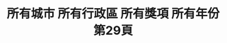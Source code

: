 ---
title: "所有城市 所有行政區 所有獎項 所有年份 第29頁"
description: "所有城市 所有行政區 所有獎項 所有年份 獲獎餐廳 第29頁"
keywords:
  - 美食競賽
  - 台灣美食
  - 美食精選
datePublished: "2025-06-30"
dateModified: "2025-07-02"
city: "所有城市"
district: "所有行政區"
award: "所有獎項"
year: "所有年份"
page: 29
count: 406

restaurants:
  - name: "花菜干人文懷舊餐廳"
    city: "澎湖縣"
    district: "馬公市"
    address: "澎湖縣馬公市新店路4之2號"
    phone: "069213695"
    geo: "23.564301708691275, 119.58666397848393"
    link: "澎湖縣/馬公市/花菜干人文懷舊餐廳"
    google_map: "https://maps.app.goo.gl/2CtmbyhaTtodR4Wu7"
    footinder: "https://footinder.com.tw/%e6%be%8e%e6%b9%96%e7%b8%a3%e9%a6%ac%e5%85%ac%e5%b8%82/362189/"
    award:
    - name: "500盤"
      year: "2024"
  - name: "AKAME"
    city: "屏東縣"
    district: "霧台鄉"
    address: "屏東縣霧台鄉古茶柏安街17巷8號"
    phone: ""
    geo: "22.700133180694113, 120.64718033678768"
    link: "屏東縣/霧台鄉/AKAME"
    google_map: "https://maps.app.goo.gl/F9iMdggmfLCK1jog9"
    footinder: "https://footinder.com.tw/%E5%B1%8F%E6%9D%B1%E7%B8%A3%E9%9C%A7%E5%8F%B0%E9%84%89/198/"
    award:
    - name: "500盤"
      year: "2024"
  - name: "AnticoForno 老烤箱義式披薩餐酒"
    city: "台北市"
    district: "大安區"
    address: "台北市大安區瑞安街141號"
    phone: "0227063322"
    geo: "25.026690137023905, 121.53963889211907"
    link: "台北市/大安區/AnticoForno_老烤箱義式披薩餐酒"
    google_map: "https://maps.app.goo.gl/15zvuB6LQFCeYGE89"
    footinder: "https://footinder.com.tw/%E5%8F%B0%E5%8C%97%E5%B8%82%E5%A4%A7%E5%AE%89%E5%8D%80/32335/"
    award:
    - name: "500盤"
      year: "2024"
  - name: "A CUT牛排館"
    city: "台北市"
    district: "中山區"
    address: "台北市中山區遼寧街177號2樓"
    phone: "0225710389"
    geo: "25.053122932062056, 121.5421814115792"
    link: "台北市/中山區/A_CUT牛排館"
    google_map: "https://maps.app.goo.gl/4gUzPGhf5zCV9BVr7"
    footinder: "https://footinder.com.tw/%E5%8F%B0%E5%8C%97%E5%B8%82%E4%B8%AD%E5%B1%B1%E5%8D%80/32439/"
    award:
    - name: "500盤"
      year: "2024"
  - name: "A.B HOUSE義式私房料理"
    city: "台北市"
    district: "大安區"
    address: "台北市大安區潮州街188號"
    phone: ""
    geo: "25.028261388389684, 121.53024463876285"
    link: "台北市/大安區/A.B_HOUSE義式私房料理"
    google_map: "https://maps.app.goo.gl/eEy1HxtUtyUVLkCk7"
    footinder: "https://footinder.com.tw/%E5%8F%B0%E5%8C%97%E5%B8%82%E5%A4%A7%E5%AE%89%E5%8D%80/35531/"
    award:
    - name: "500盤"
      year: "2024"
  - name: "AKIN 君尹"
    city: "台北市"
    district: "中山區"
    address: "台北市中山區建國北路一段92巷8號"
    phone: "0225091070"
    geo: "25.049995899619102, 121.53552306787505"
    link: "台北市/中山區/AKIN_君尹"
    google_map: "https://maps.app.goo.gl/rEsG2E6YAG1oYkq78"
    footinder: "https://footinder.com.tw/%e5%8f%b0%e5%8c%97%e5%b8%82%e4%b8%ad%e5%b1%b1%e5%8d%80/362191/"
    award:
    - name: "500盤"
      year: "2024"
  - name: "Atipic亞提法式餐廳"
    city: "台中市"
    district: "西屯區"
    address: "台中市西屯區重慶路141之3號"
    phone: "0423164891"
    geo: "24.166414309165567, 120.65626423516949"
    link: "台中市/西屯區/Atipic亞提法式餐廳"
    google_map: "https://maps.app.goo.gl/pmSzVe3f2WmQWPv17"
    footinder: ""
    award:
    - name: "500盤"
      year: "2024"
  - name: "BURGER OUT"
    city: "台北市"
    district: "信義區"
    address: "台北市信義區忠孝東路四段553巷22弄2號"
    phone: "0227566860"
    geo: "25.043165741931137, 121.5630643935445"
    link: "台北市/信義區/BURGER_OUT"
    google_map: "https://maps.app.goo.gl/ARbMSjrkXdAK9tds8"
    footinder: "https://footinder.com.tw/%E5%8F%B0%E5%8C%97%E5%B8%82%E4%BF%A1%E7%BE%A9%E5%8D%80/36899/"
    award:
    - name: "500盤"
      year: "2024"
  - name: "BL.T33大廳酒吧_高雄洲際酒店"
    city: "高雄市"
    district: "前鎮區"
    address: "高雄市前鎮區新光路33號1F"
    phone: "073390303"
    geo: "22.611289731182794, 120.30352411097323"
    link: "高雄市/前鎮區/BL.T33大廳酒吧_高雄洲際酒店"
    google_map: "https://maps.app.goo.gl/jHxeDSUQRiK9EQWh8"
    footinder: "https://footinder.com.tw/%E9%AB%98%E9%9B%84%E5%B8%82%E5%89%8D%E9%8E%AE%E5%8D%80/100833/"
    award:
    - name: "500盤"
      year: "2024"
---